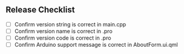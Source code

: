 ## Release Checklist

- [ ] Confirm version string is correct in main.cpp
- [ ] Confirm version name is correct in .pro
- [ ] Confirm version code is correct in .pro
- [ ] Confirm Arduino support message is correct in AboutForm.ui.qml
